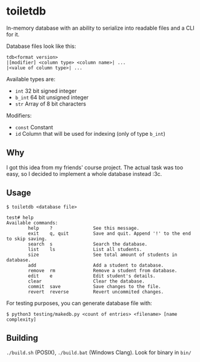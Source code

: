 # toiletdb
In-memory database with an ability to serialize into readable files and a CLI for it.

Database files look like this:
```
tdb<format version>
|[modifier] <column type> <column name>| ...
|<value of column type>| ...
```

Available types are:

- `int` 32 bit signed integer
- `b_int` 64 bit unsigned integer
- `str` Array of 8 bit characters

Modifiers:

- `const` Constant
- `id` Column that will be used for indexing (only of type `b_int`)

## Why

I got this idea from my friends' course project.
The actual task was too easy, so I decided to implement a whole database instead :3c.

## Usage

```console
$ toiletdb <database file>
```

```console
test# help
Available commands:
        help    ?               See this message.
        exit    q, quit         Save and quit. Append '!' to the end to skip saving.
        search  s               Search the database.
        list    ls              List all students.
        size                    See total amount of students in database.
        add                     Add a student to database.
        remove  rm              Remove a student from database.
        edit    e               Edit student's details.
        clear                   Clear the database.
        commit  save            Save changes to the file.
        revert  reverse         Revert uncommited changes.
```

For testing purposes, you can generate database file with:
```console
$ python3 testing/makedb.py <count of entries> <filename> [name complexity]
```

## Building

`./build.sh` (POSIX), `./build.bat` (Windows Clang). Look for binary in `bin/`
